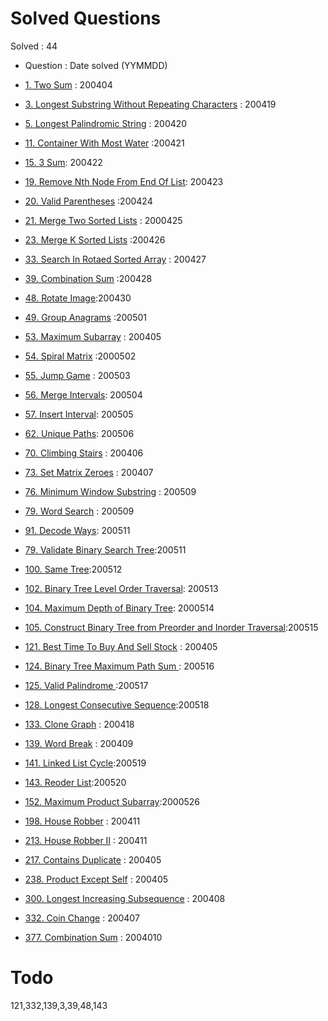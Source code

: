 # Solved Questions

Solved : 44

- Question : Date solved (YYMMDD)

- [1. Two Sum](https://leetcode.com/problems/two-sum/) : 200404
- [3. Longest Substring Without Repeating Characters](https://leetcode.com/problems/longest-substring-without-repeating-characters/) : 200419
- [5. Longest Palindromic String](https://leetcode.com/problems/longest-palindromic-substring/) : 200420
- [11. Container With Most Water](https://leetcode.com/problems/container-with-most-water/) :200421
- [15. 3 Sum](https://leetcode.com/problems/3sum/): 200422
- [19. Remove Nth Node From End Of List](https://leetcode.com/problems/remove-nth-node-from-end-of-list/): 200423
- [20. Valid Parentheses](https://leetcode.com/problems/valid-parentheses/) :200424
- [21. Merge Two Sorted Lists](https://leetcode.com/problems/merge-two-sorted-lists/) : 2000425
- [23. Merge K Sorted Lists](https://leetcode.com/problems/merge-k-sorted-lists/) :200426
- [33. Search In Rotaed Sorted Array](https://leetcode.com/problems/search-in-rotated-sorted-array/) : 200427
- [39. Combination Sum](https://leetcode.com/problems/combination-sum/) :200428
- [48. Rotate Image](https://leetcode.com/problems/rotate-image/):200430
- [49. Group Anagrams](https://leetcode.com/problems/group-anagrams/) :200501
- [53. Maximum Subarray](https://leetcode.com/problems/maximum-subarray/) : 200405
- [54. Spiral Matrix](https://leetcode.com/problems/spiral-matrix/) :2000502
- [55. Jump Game](https://leetcode.com/problems/jump-game/) : 200503
- [56. Merge Intervals](https://leetcode.com/problems/merge-intervals/): 200504
- [57. Insert Interval](https://leetcode.com/problems/insert-interval/): 200505
- [62. Unique Paths](https://leetcode.com/problems/unique-paths/): 200506
- [70. Climbing Stairs](https://leetcode.com/problems/climbing-stairs/) : 200406
- [73. Set Matrix Zeroes](https://leetcode.com/problems/set-matrix-zeroes/) : 200407
- [76. Minimum Window Substring](https://leetcode.com/problems/minimum-window-substring) : 200509
- [79. Word Search](https://leetcode.com/problems/word-search/) : 200509
- [91. Decode Ways](https://leetcode.com/problems/decode-ways/): 200511
- [79. Validate Binary Search Tree](https://leetcode.com/problems/validate-binary-search-tree/):200511
- [100. Same Tree](https://leetcode.com/problems/same-tree/):200512
- [102. Binary Tree Level Order Traversal](https://leetcode.com/problems/binary-tree-level-order-traversal/): 200513
- [104. Maximum Depth of Binary Tree](https://leetcode.com/problems/maximum-depth-of-binary-tree/): 2000514
- [105. Construct Binary Tree from Preorder and Inorder Traversal](https://leetcode.com/problems/construct-binary-tree-from-preorder-and-inorder-traversal/):200515
- [121. Best Time To Buy And Sell Stock](https://leetcode.com/problems/best-time-to-buy-and-sell-stock/) : 200405
- [124. Binary Tree Maximum Path Sum ](https://leetcode.com/problems/binary-tree-maximum-path-sum/): 200516
- [125. Valid Palindrome ](https://leetcode.com/problems/valid-palindrome/):200517
- [128. Longest Consecutive Sequence](https://leetcode.com/problems/longest-consecutive-sequence/):200518
- [133. Clone Graph](https://leetcode.com/problems/clone-graph/) : 200418
- [139. Word Break](https://leetcode.com/problems/word-break/) : 200409
- [141. Linked List Cycle](https://leetcode.com/problems/linked-list-cycle/):200519
- [143. Reoder List](https://leetcode.com/problems/reorder-list/):200520
- [152. Maximum Product Subarray](https://leetcode.com/problems/maximum-product-subarray/):2000526
- [198. House Robber](https://leetcode.com/problems/house-robber/) : 200411
- [213. House Robber II](https://leetcode.com/problems/house-robber-ii/) : 200411
- [217. Contains Duplicate](https://leetcode.com/problems/contains-duplicate/) : 200405
- [238. Product Except Self](https://leetcode.com/problems/product-of-array-except-self/) : 200405
- [300. Longest Increasing Subsequence](https://leetcode.com/problems/longest-increasing-subsequence/) : 200408
- [332. Coin Change](https://leetcode.com/problems/coin-change/) : 200407
- [377. Combination Sum](https://leetcode.com/problems/combination-sum-iv/) : 2004010

# Todo

121,332,139,3,39,48,143
